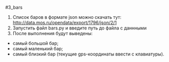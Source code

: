 #3_bars
1. Список баров в формате json можно скачать тут: http://data.mos.ru/opendata/export/1796/json/2/1
2. Запустить файл bars.py и введите путь до файла с даннными
3. После выполнения будут выведены:

+ самый большой бар;
+ самый маленький бар;
+ самый близкий бар (текущие gps-координаты ввести с клавиатуры).
